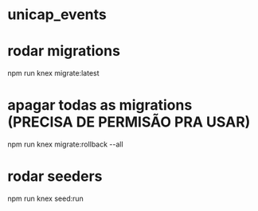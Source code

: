 # unicap_events

# rodar migrations
npm run knex migrate:latest

# apagar todas as migrations (PRECISA DE PERMISÃO PRA USAR)
npm run knex migrate:rollback --all

# rodar seeders
npm run knex seed:run